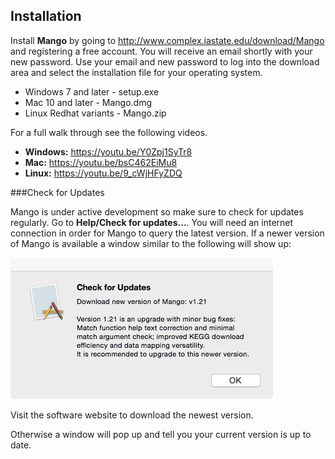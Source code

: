 ## Installation

Install **Mango** by going to http://www.complex.iastate.edu/download/Mango and registering a free account. You will receive an email shortly with your new password. Use your email and new password to log into the download area and select the installation file for your operating system. 

* Windows 7 and later - setup.exe
* Mac 10 and later - Mango.dmg
* Linux Redhat variants - Mango.zip

For a full walk through see the following videos.

* **Windows:** https://youtu.be/Y0Zpj1SyTr8
* **Mac:** https://youtu.be/bsC462EiMu8
* **Linux:** https://youtu.be/9_cWjHFyZDQ

###Check for Updates

Mango is under active development so make sure to check for updates regularly. Go to **Help/Check for updates...**. You will need an internet connection in order for Mango to query the latest version. If a newer version of Mango is available a window similar to the following will show up:

![](updatecheck.png)

Visit the software website to download the newest version. 

Otherwise a window will pop up and tell you your current version is up to date. 